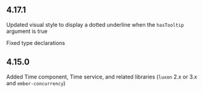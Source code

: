## 4.17.1

Updated visual style to display a dotted underline when the `hasTooltip` argument is true

Fixed type declarations

## 4.15.0

Added Time component, Time service, and related libraries (`luxon` 2.x or 3.x and `ember-concurrency`)

